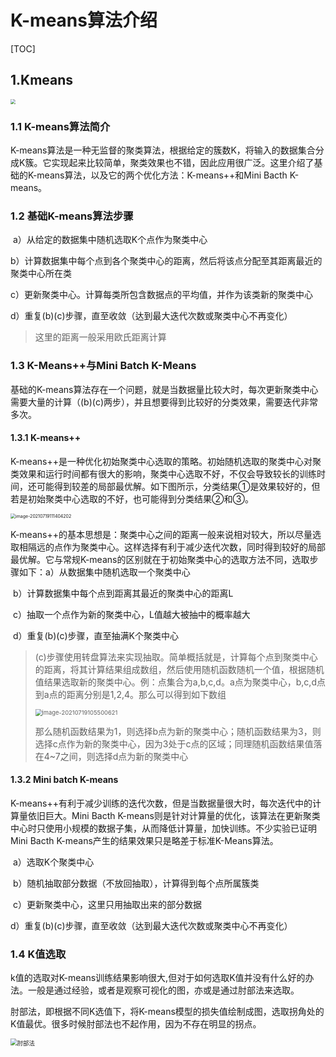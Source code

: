 # 								K-means算法介绍

[TOC]

## 1.Kmeans	       

<img src="https://pic-1304701097.file.myqcloud.com/web/K-means算法.jpeg" style="zoom: 50%;" />

### 1.1 K-means算法简介

​		K-means算法是一种无监督的聚类算法，根据给定的簇数K，将输入的数据集合分成K簇。它实现起来比较简单，聚类效果也不错，因此应用很广泛。这里介绍了基础的K-means算法，以及它的两个优化方法：K-means++和Mini Bacth K-means。

### 1.2 基础K-means算法步骤

​	a）从给定的数据集中随机选取K个点作为聚类中心

​	b）计算数据集中每个点到各个聚类中心的距离，然后将该点分配至其距离最近的聚类中心所在类

​	c）更新聚类中心。计算每类所包含数据点的平均值，并作为该类新的聚类中心

​	d）重复(b)(c)步骤，直至收敛（达到最大迭代次数或聚类中心不再变化）

> 这里的距离一般采用欧氏距离计算

### 1.3 K-Means++与Mini Batch K-Means

​		基础的K-means算法存在一个问题，就是当数据量比较大时，每次更新聚类中心需要大量的计算（(b)(c)两步），并且想要得到比较好的分类效果，需要迭代非常多次。

#### 1.3.1 K-means++

​		K-means++是一种优化初始聚类中心选取的策略。初始随机选取的聚类中心对聚类效果和运行时间都有很大的影响，聚类中心选取不好，不仅会导致较长的训练时间，还可能得到较差的局部最优解。如下图所示，分类结果①是效果较好的，但若是初始聚类中心选取的不好，也可能得到分类结果②和③。

<img src="https://pic-1304701097.file.myqcloud.com/web/分类结果.png" alt="image-20210719111404202" style="zoom: 50%;" />

​		K-means++的基本思想是：聚类中心之间的距离一般来说相对较大，所以尽量选取相隔远的点作为聚类中心。这样选择有利于减少迭代次数，同时得到较好的局部最优解。它与常规K-means的区别就在于初始聚类中心的选取方法不同，选取步骤如下：
​		a）从数据集中随机选取一个聚类中心

​		b）计算数据集中每个点到距离其最近的聚类中心的距离L

​		c）抽取一个点作为新的聚类中心，L值越大被抽中的概率越大

​		d）重复(b)(c)步骤，直至抽满K个聚类中心				

>​	(c)步骤使用转盘算法来实现抽取。简单概括就是，计算每个点到聚类中心的距离，将其计算结果组成数组，然后使用随机函数随机一个值，根据随机值结果选取新的聚类中心。
>​	例：点集合为a,b,c,d。a点为聚类中心，b,c,d点到a点的距离分别是1,2,4。那么可以得到如下数组
>
><img src="https://pic-1304701097.file.myqcloud.com/web/转盘算法.png" alt="image-20210719105500621" style="zoom: 67%;" />
>
>​	那么随机函数结果为1，则选择b点为新的聚类中心；随机函数结果为3，则选择c点作为新的聚类中心，因为3处于c点的区域；同理随机函数结果值落在4~7之间，则选择d点为新的聚类中心

#### 1.3.2 Mini batch K-means

​		K-means++有利于减少训练的迭代次数，但是当数据量很大时，每次迭代中的计算量依旧巨大。Mini Bacth K-means则是针对计算量的优化，该算法在更新聚类中心时只使用小规模的数据子集，从而降低计算量，加快训练。不少实验已证明Mini Bacth K-means产生的结果效果只是略差于标准K-Means算法。

​	a）选取K个聚类中心

​	b）随机抽取部分数据（不放回抽取），计算得到每个点所属簇类

​	c）更新聚类中心，这里只用抽取出来的部分数据

​	d）重复(b)(c)步骤，直至收敛（达到最大迭代次数或聚类中心不再变化）

### 1.4 K值选取

​		k值的选取对K-means训练结果影响很大,但对于如何选取K值并没有什么好的办法。一般是通过经验，或者是观察可视化的图，亦或是通过肘部法来选取。

​		肘部法，即根据不同K选值下，将K-means模型的损失值绘制成图，选取拐角处的K值最优。很多时候肘部法也不起作用，因为不存在明显的拐点。

<img src="https://pic-1304701097.file.myqcloud.com/web/肘部法.png" alt="肘部法" style="zoom: 67%;" />